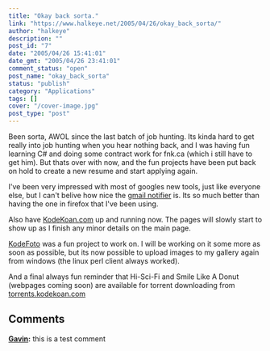 ```yaml
---
title: "Okay back sorta."
link: "https://www.halkeye.net/2005/04/26/okay_back_sorta/"
author: "halkeye"
description: ""
post_id: "7"
date: "2005/04/26 15:41:01"
date_gmt: "2005/04/26 23:41:01"
comment_status: "open"
post_name: "okay_back_sorta"
status: "publish"
category: "Applications"
tags: []
cover: "/cover-image.jpg"
post_type: "post"
---
```


Been sorta, AWOL since the last batch of job hunting. Its kinda hard to get really into job hunting when you hear nothing back, and I was having fun learning C# and doing some contract work for fnk.ca (which i still have to get him). But thats over with now, and the fun projects have been put back on hold to create a new resume and start applying again.

I've been very impressed with most of googles new tools, just like everyone else, but I can't belive how nice the [gmail notifier](http://toolbar.google.com/gmail-helper/index.html) is. Its so much better than having the one in firefox that I've been using.

Also have [KodeKoan.com](http://kodekoan.com) up and running now. The pages will slowly start to show up as I finish any minor details on the main page.

[KodeFoto](http://www.kodekoan.com/project/KodeFoto) was a fun project to work on. I will be working on it some more as soon as possible, but its now possible to upload images to my gallery again from windows (the linux perl client always worked).

And a final always fun reminder that Hi-Sci-Fi and Smile Like A Donut (webpages coming soon) are available for torrent downloading from [torrents.kodekoan.com](http://torrents.kodekoan.com)

## Comments

**[Gavin](#68 "2005-05-06 15:54:35"):** this is a test comment

